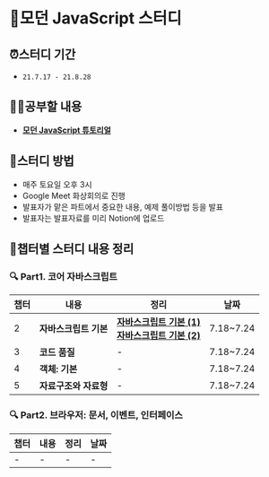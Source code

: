 # 📂모던 JavaScript 스터디

## ⏰스터디 기간
- `21.7.17 - 21.8.28`

## ✍🏻공부할 내용
- [**모던 JavaScript 튜토리얼**](https://ko.javascript.info/)

## 📢스터디 방법
- 매주 토요일 오후 3시
- Google Meet 화상회의로 진행
- 발표자가 맡은 파트에서 중요한 내용, 예제 풀이방법 등을 발표
- 발표자는 발표자료를 미리 Notion에 업로드

## 📝챕터별 스터디 내용 정리
### 🔍 Part1. 코어 자바스크립트
|챕터|내용|정리|날짜|
|---|---|---|---|
|2|**자바스크립트 기본**|[**자바스크립트 기본 (1)**](https://github.com/eunseo-kim/modern-javascript-study/blob/main/%F0%9F%91%8F%F0%9F%8F%BBChapter2.%20%EC%9E%90%EB%B0%94%EC%8A%A4%ED%81%AC%EB%A6%BD%ED%8A%B8%20%EA%B8%B0%EB%B3%B8.md)<br>[**자바스크립트 기본 (2)**]()|7.18~7.24|
|3|**코드 품질**|-|7.18~7.24|
|4|**객체: 기본**|-|7.18~7.24|
|5|**자료구조와 자료형**|-|7.18~7.24|

### 🔍 Part2. 브라우저: 문서, 이벤트, 인터페이스
|챕터|내용|정리|날짜|
|---|---|---|---|
|-|-|-|-|
